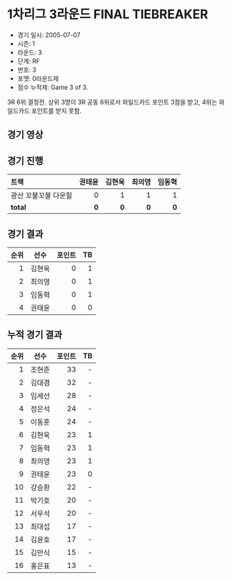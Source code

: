 # 1차리그 3라운드 FINAL TIEBREAKER

- 경기 일시: 2005-07-07
- 시즌: 1
- 라운드: 3
- 단계: RF
- 번호: 3
- 포맷: 0라운드제
- 점수 누적제: Game 3 of 3.



3R 6위 결정전. 상위 3명이 3R 공동 6위로서 와일드카드 포인트 3점을 받고, 4위는 와일드카드 포인트를 받지 못함.

## 경기 영상
## 경기 진행

| 트랙 | 권태윤 | 김현욱 | 최의영 | 임동혁 |
|:---|---:|---:|---:|---:|
| 광산 꼬불꼬불 다운힐 | 0 | 1 | 1 | 1 |
| __total__ | __0__ | __0__ | __0__ | __0__ |




## 경기 결과

| 순위 | 선수 | 포인트 | TB |
|---:|:---:|---:|---:|
| 1 | 김현욱 | 0 | 1 |
| 2 | 최의영 | 0 | 1 |
| 3 | 임동혁 | 0 | 1 |
| 4 | 권태윤 | 0 | 0 |

## 누적 경기 결과

| 순위 | 선수 | 포인트 | TB |
|---:|:---:|---:|---:|
| 1 | 조현준 | 33 | - |
| 2 | 김대겸 | 32 | - |
| 3 | 임세선 | 28 | - |
| 4 | 정은석 | 24 | - |
| 5 | 이동훈 | 24 | - |
| 6 | 김현욱 | 23 | 1 |
| 7 | 임동혁 | 23 | 1 |
| 8 | 최의영 | 23 | 1 |
| 9 | 권태윤 | 23 | 0 |
| 10 | 강승환 | 22 | - |
| 11 | 박기호 | 20 | - |
| 12 | 서우석 | 20 | - |
| 13 | 최대섭 | 17 | - |
| 14 | 김윤호 | 17 | - |
| 15 | 김만식 | 15 | - |
| 16 | 홍은표 | 13 | - |

